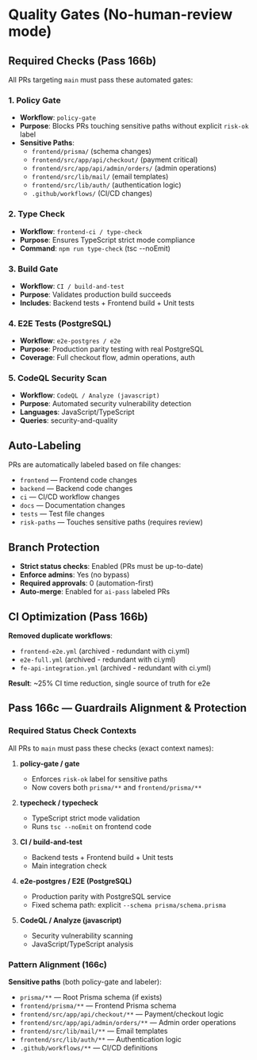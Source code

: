 # Quality Gates (No-human-review mode)

## Required Checks (Pass 166b)

All PRs targeting `main` must pass these automated gates:

### 1. Policy Gate
- **Workflow**: `policy-gate`
- **Purpose**: Blocks PRs touching sensitive paths without explicit `risk-ok` label
- **Sensitive Paths**:
  - `frontend/prisma/` (schema changes)
  - `frontend/src/app/api/checkout/` (payment critical)
  - `frontend/src/app/api/admin/orders/` (admin operations)
  - `frontend/src/lib/mail/` (email templates)
  - `frontend/src/lib/auth/` (authentication logic)
  - `.github/workflows/` (CI/CD changes)

### 2. Type Check
- **Workflow**: `frontend-ci / type-check`
- **Purpose**: Ensures TypeScript strict mode compliance
- **Command**: `npm run type-check` (tsc --noEmit)

### 3. Build Gate
- **Workflow**: `CI / build-and-test`
- **Purpose**: Validates production build succeeds
- **Includes**: Backend tests + Frontend build + Unit tests

### 4. E2E Tests (PostgreSQL)
- **Workflow**: `e2e-postgres / e2e`
- **Purpose**: Production parity testing with real PostgreSQL
- **Coverage**: Full checkout flow, admin operations, auth

### 5. CodeQL Security Scan
- **Workflow**: `CodeQL / Analyze (javascript)`
- **Purpose**: Automated security vulnerability detection
- **Languages**: JavaScript/TypeScript
- **Queries**: security-and-quality

## Auto-Labeling

PRs are automatically labeled based on file changes:
- `frontend` — Frontend code changes
- `backend` — Backend code changes
- `ci` — CI/CD workflow changes
- `docs` — Documentation changes
- `tests` — Test file changes
- `risk-paths` — Touches sensitive paths (requires review)

## Branch Protection

- **Strict status checks**: Enabled (PRs must be up-to-date)
- **Enforce admins**: Yes (no bypass)
- **Required approvals**: 0 (automation-first)
- **Auto-merge**: Enabled for `ai-pass` labeled PRs

## CI Optimization (Pass 166b)

**Removed duplicate workflows**:
- `frontend-e2e.yml` (archived - redundant with ci.yml)
- `e2e-full.yml` (archived - redundant with ci.yml)
- `fe-api-integration.yml` (archived - redundant with ci.yml)

**Result**: ~25% CI time reduction, single source of truth for e2e

## Pass 166c — Guardrails Alignment & Protection

### Required Status Check Contexts

All PRs to `main` must pass these checks (exact context names):

1. **policy-gate / gate**
   - Enforces `risk-ok` label for sensitive paths
   - Now covers both `prisma/**` and `frontend/prisma/**`

2. **typecheck / typecheck**
   - TypeScript strict mode validation
   - Runs `tsc --noEmit` on frontend code

3. **CI / build-and-test**
   - Backend tests + Frontend build + Unit tests
   - Main integration check

4. **e2e-postgres / E2E (PostgreSQL)**
   - Production parity with PostgreSQL service
   - Fixed schema path: explicit `--schema prisma/schema.prisma`

5. **CodeQL / Analyze (javascript)**
   - Security vulnerability scanning
   - JavaScript/TypeScript analysis

### Pattern Alignment (166c)

**Sensitive paths** (both policy-gate and labeler):
- `prisma/**` — Root Prisma schema (if exists)
- `frontend/prisma/**` — Frontend Prisma schema
- `frontend/src/app/api/checkout/**` — Payment/checkout logic
- `frontend/src/app/api/admin/orders/**` — Admin order operations
- `frontend/src/lib/mail/**` — Email templates
- `frontend/src/lib/auth/**` — Authentication logic
- `.github/workflows/**` — CI/CD definitions

